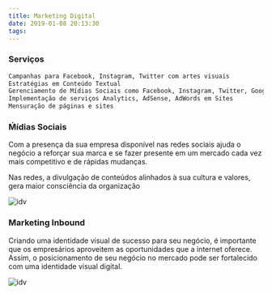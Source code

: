 ```yaml
---
title: Marketing Digital
date: 2019-01-08 20:13:30
tags:
---
```


### Serviços

``` bash
Campanhas para Facebook, Instagram, Twitter com artes visuais
Estratégias em Conteúdo Textual
Gerenciamento de Mídias Sociais como Facebook, Instagram, Twitter, Google MyBusiness 
Implementação de serviços Analytics, AdSense, AdWords em Sites 
Mensuração de páginas e sites
```
### Ḿídias Sociais 

Com a presença da sua empresa disponível nas redes sociais ajuda o negócio a reforçar sua marca e se fazer presente em um mercado cada vez mais competitivo e de rápidas mudanças.

Nas redes, a divulgação de conteúdos alinhados à sua cultura e valores, gera maior consciência da organização



![idv](01.gif)

### Marketing Inbound 

Criando uma identidade visual de sucesso para seu negócio, é importante que os empresários aproveitem as oportunidades que a internet oferece. Assim, o posicionamento de seu negócio no mercado pode ser fortalecido com uma identidade visual digital.

![idv](02.gif)